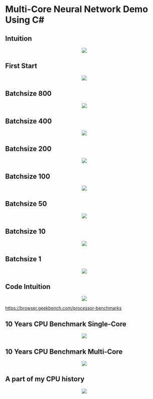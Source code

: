 # Multi-Core Neural Network Demo Using C#


## Intuition
<p align="center">
  <img src="https://github.com/grensen/multi-core/blob/main/figures/multi-core_intuition.png?raw=true">
</p>

## First Start
<p align="center">
  <img src="https://github.com/grensen/multi-core/blob/main/figures/multi-core_init.png?raw=true">
</p>

## Batchsize 800
<p align="center">
  <img src="https://github.com/grensen/multi-core/blob/main/figures/multi-core_batch_800.png?raw=true">
</p>

## Batchsize 400
<p align="center">
  <img src="https://github.com/grensen/multi-core/blob/main/figures/multi-core_batch_400.png?raw=true">
</p>

## Batchsize 200
<p align="center">
  <img src="https://github.com/grensen/multi-core/blob/main/figures/multi-core_batch_200.png?raw=true">
</p>

## Batchsize 100
<p align="center">
  <img src="https://github.com/grensen/multi-core/blob/main/figures/multi-core_batch_100.png?raw=true">
</p>

## Batchsize 50
<p align="center">
  <img src="https://github.com/grensen/multi-core/blob/main/figures/multi-core_batch_50.png?raw=true">
</p>

## Batchsize 10
<p align="center">
  <img src="https://github.com/grensen/multi-core/blob/main/figures/multi-core_batch_10.png?raw=true">
</p>

## Batchsize 1
<p align="center">
  <img src="https://github.com/grensen/multi-core/blob/main/figures/multi-core_batch_1.png?raw=true">
</p>

## Code Intuition
<p align="center">
  <img src="https://github.com/grensen/multi-core/blob/main/figures/network_intuition.png?raw=true">
</p>

https://browser.geekbench.com/processor-benchmarks
## 10 Years CPU Benchmark Single-Core 
<p align="center">
  <img src="https://github.com/grensen/multi-core/blob/main/figures/bench_decade_single_core.gif?raw=true">
</p>

## 10 Years CPU Benchmark Multi-Core 
<p align="center">
  <img src="https://github.com/grensen/multi-core/blob/main/figures/bench_decade_multi_core.gif?raw=true">
</p>

## A part of my CPU history
<p align="center">
  <img src="https://github.com/grensen/multi-core/blob/main/figures/cpu_generations.jpg_rdy.png?raw=true">
</p>

